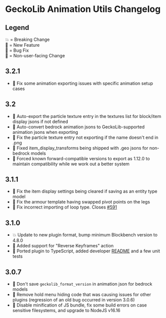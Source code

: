 # GeckoLib Animation Utils Changelog

## Legend
💥 = Breaking Change<br/>
🚀 = New Feature<br/>
🐞 = Bug Fix<br/>
🦎 = Non-user-facing Change

## 3.2.1
- 🐞 Fix some animation exporting issues with specific animation setup cases

## 3.2
- 🚀 Auto-export the particle texture entry in the textures list for block/item display jsons if not defined
- 🚀 Auto-convert bedrock animation jsons to GeckoLib-supported animation jsons when exporting
- 🐞 Fix the particle texture entry not exporting if the name doesn't end in .png
- 🐞 Fixed item_display_transforms being shipped with .geo jsons for non-bedrock models
- 🐞 Forced known forward-compatible versions to export as 1.12.0 to maintain compatibility while we work out a better system

## 3.1.1
- 🐞 Fix the item display settings being cleared if saving as an entity type model
- 🐞 Fix the armour template having swapped pivot points on the legs
- 🐞 Fix incorrect importing of loop type. Closes [#591](https://github.com/bernie-g/geckolib/issues/591)

## 3.1.0
- 💥 Update to new plugin format, bump minimum Blockbench version to 4.8.0
- 🚀 Added support for "Reverse Keyframes" action
- 🦎 Ported plugin to TypeScript, added developer [README](./README.md) and a few unit tests

## 3.0.7
- 🐞 Don't save `geckolib_format_version` in animation json for bedrock models
- 🐞 Remove hold menu hiding code that was causing issues for other plugins (regression of an old bug occurred in version 3.0.6)
- 🦎 Disable minification of JS bundle, fix some build errors on case sensitive filesystems, and upgrade to NodeJS v16.16